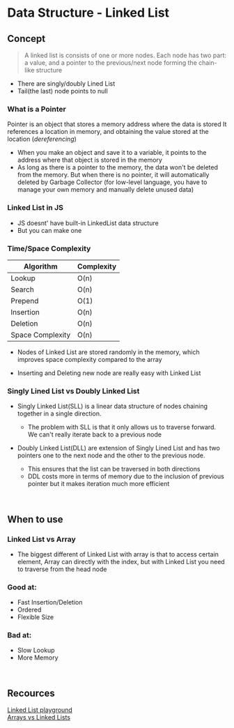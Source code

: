 # Data Structure - Linked List

## Concept

> A linked list is consists of one or more nodes. Each node has two part: a value, and a pointer to the previous/next node forming the chain-like structure

- There are singly/doubly Lined List
- Tail(the last) node points to null

### What is a Pointer

Pointer is an object that stores a memory address where the data is stored
It references a location in memory, and obtaining the value stored at the location (_dereferencing_)

- When you make an object and save it to a variable, it points to the address where that object is stored in the memory
- As long as there is a pointer to the memory, the data won't be deleted from the memory. But when there is no pointer, it will automatically deleted by Garbage Collector (for low-level language, you have to manage your own memory and manually delete unused data)

### Linked List in JS

- JS doesnt' have built-in LinkedList data structure
- But you can make one

### Time/Space Complexity

| Algorithm        | Complexity |
| ---------------- | ---------- |
| Lookup           | O(n)       |
| Search           | O(n)       |
| Prepend          | O(1)       |
| Insertion        | O(n)       |
| Deletion         | O(n)       |
| Space Complexity | O(n)       |

- Nodes of Linked List are stored randomly in the memory, which improves space complexity compared to the array

- Inserting and Deleting new node are really easy with Linked List

### Singly Lined List vs Doubly Linked List

- Singly Linked List(SLL) is a linear data structure of nodes chaining together in a single direction.

  - The problem with SLL is that it only allows us to traverse forward. We can't really iterate back to a previous node

- Doubly Linked List(DLL) are extension of Singly Lined List and has two pointers one to the next node and the other to the previous node.
  - This ensures that the list can be traversed in both directions
  - DDL costs more in terms of memory due to the inclusion of previous pointer but it makes iteration much more efficient

<br />

## When to use

### Linked List vs Array

- The biggest different of Linked List with array is that to access certain element, Array can directly with the index, but with Linked List you need to traverse from the head node

### Good at:

- Fast Insertion/Deletion
- Ordered
- Flexible Size

### Bad at:

- Slow Lookup
- More Memory

<br />

## Recources

[Linked List playground](https://visualgo.net/en/list)\
[Arrays vs Linked Lists](https://www.youtube.com/watch?v=DyG9S9nAlUM)
